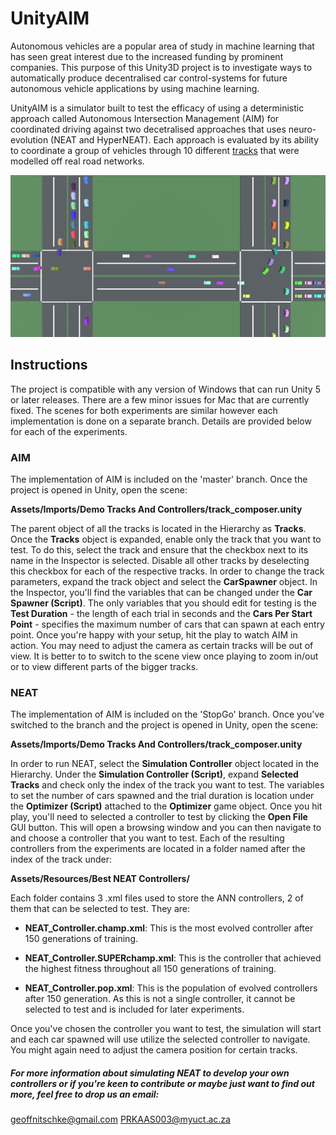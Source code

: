 # UnityAIM

Autonomous vehicles are a popular area of study in machine learning that has seen great interest due to the increased funding by prominent companies. This purpose of this Unity3D project is to investigate ways to automatically produce decentralised car control-systems for future autonomous vehicle applications by using machine learning. 

UnityAIM is a simulator built to test the efficacy of using a deterministic approach called Autonomous Intersection Management (AIM) for coordinated driving against two decetralised approaches that uses neuro-evolution (NEAT and HyperNEAT). Each approach is evaluated by its ability to coordinate a group of vehicles through 10 different <a href="https://github.com/Amposter/Unity-AIM/blob/master/Appendices/Tracks/Tracks.md" target="_blank">tracks</a> that were modelled off real road networks.

![Failed to load - see appendices](https://github.com/Amposter/Unity-AIM/blob/master/Appendices/background1.png "UnityAIM in action")

## Instructions

The project is compatible with any version of Windows that can run Unity 5 or later releases. There are a few minor issues for Mac that are currently fixed. The scenes for both experiments are similar however each implementation is done on a separate branch. Details are provided below for each of the experiments.

### AIM

The implementation of AIM is included on the 'master' branch. Once the project is opened in Unity, open the scene: 

__Assets/Imports/Demo Tracks And Controllers/track_composer.unity__ 

The parent object of all the tracks is located in the Hierarchy as **Tracks**. Once the **Tracks** object is expanded, enable only the track that you want to test. To do this, select the track and ensure that the checkbox next to its name in the Inspector is selected. Disable all other tracks by deselecting this checkbox for each of the respective tracks. In order to change the track parameters, expand the track object and select the **CarSpawner** object. In the Inspector, you'll find the variables that can be changed under the **Car Spawner (Script)**. The only variables that you should edit for testing is the **Test Duration** - the length of each trial in seconds and the **Cars Per Start Point** - specifies the maximum number of cars that can spawn at each entry point. Once you're happy with your setup, hit the play to watch AIM in action. You may need to adjust the camera as certain tracks will be out of view. It is better to to switch to the scene view once playing to zoom in/out or to view different parts of the bigger tracks.

### NEAT

The implementation of AIM is included on the 'StopGo' branch. Once you've switched to the branch and the project is opened in Unity, open the scene: 

__Assets/Imports/Demo Tracks And Controllers/track_composer.unity__

In order to run NEAT, select the **Simulation Controller** object located in the Hierarchy. Under the **Simulation Controller (Script)**, expand **Selected Tracks** and check only the index of the track you want to test. The variables to set the number of cars spawned and the trial duration is location under the **Optimizer (Script)** attached to the **Optimizer** game object. Once you hit play, you'll need to selected a controller to test by clicking the **Open File** GUI button. This will open a browsing window and you can then navigate to and choose a controller that you want to test. Each of the resulting controllers from the experiments are located in a folder named after the index of the track under:

__Assets/Resources/Best NEAT Controllers/__

Each folder contains 3 .xml files used to store the ANN controllers, 2 of them that can be selected to test. They are:

* **NEAT_Controller.champ.xml**:
This is the most evolved controller after 150 generations of training.

* **NEAT_Controller.SUPERchamp.xml**:
This is the controller that achieved the highest fitness throughout all 150 generations of training.

* **NEAT_Controller.pop.xml**:
This is the population of evolved controllers after 150 generation. As this is not a single controller, it cannot be selected to test and is included for later experiments.

Once you've chosen the controller you want to test, the simulation will start and each car spawned will use utilize the selected controller to navigate. You might again need to adjust the camera position for certain tracks. 

##### For more information about simulating NEAT to develop your own controllers or if you're keen to contribute or maybe just want to find out more, feel free to drop us an email:

geoffnitschke@gmail.com
PRKAAS003@myuct.ac.za

